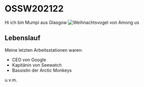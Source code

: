# OSSW202122

Hi ich bin Mumpi aus Glasgow 
![Weihnachtsvogel von Among us](Bild-URL "Mumpi in Aktion")

## Lebenslauf

Meine letzten Arbeitsstationen waren:
+ CEO von Google
+ Kapitänin von Seewatch
+ Bassistin der Arctic Monkeys

u.v.m.
